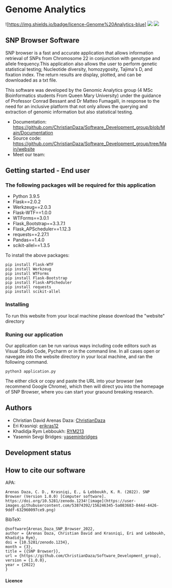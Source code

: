 # Genome Analytics
![https://img.shields.io/badge/licence-Genome%20Analytics-blue] ![](https://img.shields.io/badge/version-1.0.0-blue) ![](https://img.shields.io/badge/platforms%20-macOS--64%20%7C%20win--64-lightgrey)
##  SNP Browser  Software

SNP browser is a fast and accurate application that allows information retrieval of SNPs from Chromosome 22 in conjunction with genotype and allele frequency.This application also allows the user to  perform genetic statistical testing; Nucleotide diversity, homozygosity, Tajima's D, and fixation index. The return results are display, plotted, and can be downloaded as a txt file. 

This software was developed by the Genomic Analytics group (4 MSc Bioinformatics students From Queen Mary University) under the guidance of Professor Conrad Bessant and Dr Matteo Fumagalli, in response to the need for an inclusive platform that not only allows the querying and extraction of genomic information but also statistical testing.

- Documentation:  https://github.com/ChristianDaza/Software_Development_group/blob/Main/Documentation
- Source code: https://github.com/ChristianDaza/Software_Development_group/tree/Main/website
- Meet our team: 



## Getting  started - End user

### The following packages will be required  for this application 


- Python 3.9.5
- Flask==2.0.2
- Werkzeug==2.0.3
- Flask-WTF==1.0.0
- WTForms==3.0.1
- Flask_Bootstrap==3.3.7.1
- Flask_APScheduler==1.12.3
- requests==2.27.1
- Pandas==1.4.0
- scikit-allel==1.3.5


To install the above packages:
```
pip install Flask-WTF  
pip install Werkzeug
pip install WTForms
pip install Flask-Bootstrap
pip install Flask-APScheduler
pip install requests
pip install scikit-allel
```

### Installing
To run this website from your local machine please download the "website" directory

### Runing our application 

Our application can be run various ways including code editors such as Visual Studio Code, Pycharm or in the command line.
In all cases open or navegate into the website directory in your local machine, and ran the following command.

``` python3 application.py ```

The either click or copy and paste the URL into your browser (we recommend Google Chrome), which then will direct you into the homepage of SNP Browser, where you can start your graound breaking research. 

## Authors 
- Christian David Arenas Daza: [ChristianDaza](https://github.com/ChristianDaza)
- Eri Krasniqi: [erikras12](https://github.com/erikras12)
- Khadidja Rym Lebboukh: [RYM213](https://github.com/RYMY213)                                
- Yasemin Sevgi Bridges: [yaseminbridges](https://github.com/yaseminbridges)   

## Development status

## How to cite our software

APA:
```
Arenas Daza, C. D., Krasniqi, E., & Lebboukh, K. R. (2022). SNP Browser (Version 1.0.0) [Computer software]. https://doi.org/10.5281/zenodo.1234![image](https://user-images.githubusercontent.com/53874392/156246345-5a083683-844d-4426-9ddf-632960097ce9.png)
```

BibTeX:
```
@software{Arenas_Daza_SNP_Browser_2022,
author = {Arenas Daza, Christian David and Krasniqi, Eri and Lebboukh, Khadidja Rym},
doi = {10.5281/zenodo.1234},
month = {3},
title = {{SNP Browser}},
url = {https://github.com/ChristianDaza/Software_Development_group},
version = {1.0.0},
year = {2022}
}
```


#### Licence

